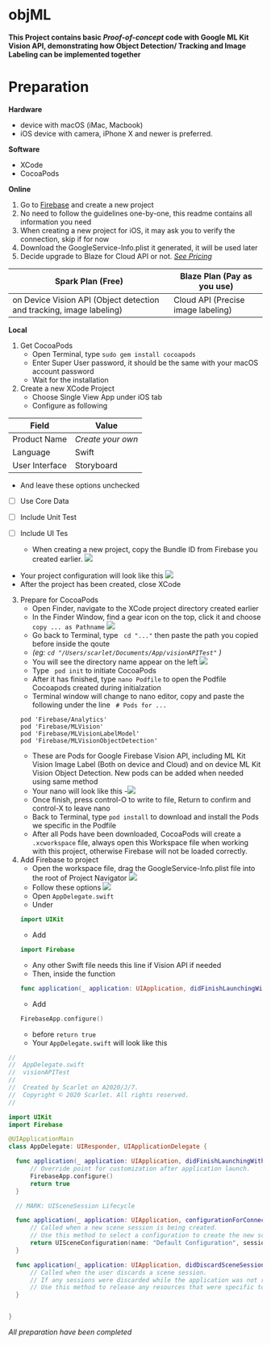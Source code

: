 # objML
**This Project contains basic *Proof-of-concept* code with Google ML Kit Vision API, demonstrating how Object Detection/ Tracking and Image Labeling can be implemented together**

# Preparation
**Hardware**
- device with macOS (iMac, Macbook)
- iOS device with camera, iPhone X and newer is preferred.

**Software**
- XCode
- CocoaPods

**Online**
1. Go to [Firebase](https://firebase.google.com) and create a new project
1. No need to follow the guidelines one-by-one, this readme contains all information you need
1. When creating a new project for iOS, it may ask you to verify the connection, skip if for now
1. Download the GoogleService-Info.plist it generated, it will be used later
1. Decide upgrade to Blaze for Cloud API or not. [*See Pricing*](https://firebase.google.com/pricing)

Spark Plan (Free) | Blaze Plan (Pay as you use)
------------ | -------------
on Device Vision API (Object detection and tracking, image labeling) | Cloud API (Precise image labeling)

**Local**
1. Get CocoaPods
    - Open Terminal, type ``` sudo gem install cocoapods ```
    - Enter Super User password, it should be the same with your macOS account password
    - Wait for the installation
1. Create a new XCode Project
    - Choose Single View App under iOS tab
    - Configure as following

Field | Value
------------ | -------------
Product Name | *Create your own*
Language | Swift
User Interface | Storyboard

  - And leave these options unchecked
  - [ ] Use Core Data
  - [ ] Include Unit Test
  - [ ] Include UI Tes
  
    - When creating a new project, copy the Bundle ID from Firebase you created earlier.
    ![](https://i.imgur.com/AmO52sK.png)
  - Your project configuration will look like this
  ![](https://i.imgur.com/xhsG6bc.png)
  - After the project has been created, close XCode
3. Prepare for CocoaPods
    - Open Finder, navigate to the XCode project directory created earlier
    - In the Finder Window, find a gear icon on the top, click it and choose ```copy ... as Pathname```
    ![](https://i.imgur.com/3Je7TNA.png)
    - Go back to Terminal, type ``` cd "..."``` then paste the path you copied before inside the qoute
    - *(eg: ```cd "/Users/scarlet/Documents/App/visionAPITest"``` )*
    - You will see the directory name appear on the left
    ![](https://i.imgur.com/8NNphvb.png)
    - Type ``` pod init``` to initiate CocoaPods
    - After it has finished, type ```nano Podfile``` to open the Podfile Cocoapods created during initialzation
    - Terminal window will change to nano editor, copy and paste the following under the line ``` # Pods for ...```
    ```
    pod 'Firebase/Analytics'
    pod 'Firebase/MLVision'
    pod 'Firebase/MLVisionLabelModel'
    pod 'Firebase/MLVisionObjectDetection'
    ```
    - These are Pods for Google Firebase Vision API, including ML Kit Vision Image Label (Both on device and Cloud) and on device ML Kit Vision Object Detection. New pods can be added when needed using same method
    - Your nano will look like this
    -![](https://i.imgur.com/p8RZhsl.png)
    - Once finish, press control-O to write to file, Return to confirm and control-X to leave nano
    - Back to Terminal, type ```pod install``` to download and install the Pods we specific in the Podfile
    - After all Pods have been downloaded, CocoaPods will create a ```.xcworkspace``` file, always open this Workspace file when working with this project, otherwise Firebase will not be loaded correctly.
4. Add Firebase to project
    - Open the workspace file, drag the GoogleService-Info.plist file into the root of Project Navigator
    ![](https://i.imgur.com/X8RYguX.png)
    - Follow these options
    ![](https://i.imgur.com/PSK5oT3.png)
    - Open `AppDelegate.swift`
    - Under
    ```Swift
    import UIKit
    ```
    - Add
    ```Swift
    import Firebase
    ```
    - Any other Swift file needs this line if Vision API if needed
    - Then, inside the function
    ```Swift
    func application(_ application: UIApplication, didFinishLaunchingWithOptions launchOptions: [UIApplication.LaunchOptionsKey: Any]?) -> Bool
    ```
    - Add
    ```Swift
    FirebaseApp.configure()
    ```
    - before ```return true```
    - Your ```AppDelegate.swift``` will look like this
  ```Swift
  //
//  AppDelegate.swift
//  visionAPITest
//
//  Created by Scarlet on A2020/J/7.
//  Copyright © 2020 Scarlet. All rights reserved.
//

import UIKit
import Firebase

@UIApplicationMain
class AppDelegate: UIResponder, UIApplicationDelegate {

    func application(_ application: UIApplication, didFinishLaunchingWithOptions launchOptions: [UIApplication.LaunchOptionsKey: Any]?) -> Bool {
        // Override point for customization after application launch.
        FirebaseApp.configure()
        return true
    }

    // MARK: UISceneSession Lifecycle

    func application(_ application: UIApplication, configurationForConnecting connectingSceneSession: UISceneSession, options: UIScene.ConnectionOptions) -> UISceneConfiguration {
        // Called when a new scene session is being created.
        // Use this method to select a configuration to create the new scene with.
        return UISceneConfiguration(name: "Default Configuration", sessionRole: connectingSceneSession.role)
    }

    func application(_ application: UIApplication, didDiscardSceneSessions sceneSessions: Set<UISceneSession>) {
        // Called when the user discards a scene session.
        // If any sessions were discarded while the application was not running, this will be called shortly after application:didFinishLaunchingWithOptions.
        // Use this method to release any resources that were specific to the discarded scenes, as they will not return.
    }


}
```
 
 
*All preparation have been completed*
